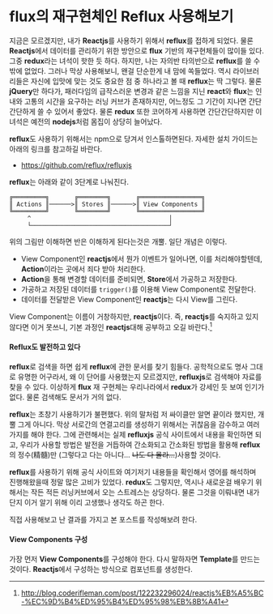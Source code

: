 flux의 재구현체인 Reflux 사용해보기
=====
지금은 모르겠지만, 내가 **Reactjs**를 사용하기 위해서 **reflux**를 접하게 되었다. 물론 **Reactjs**에서 데이터를 관리하기 위한 방안으로 **flux** 기반의 재구현체들이 많이들 있다. 그중 **redux**라는 녀석이 핫한 듯 하다. 하지만, 나는 자의반 타의반으로 **reflux**를 쓸 수 밖에 없었다.
그러나 막상 사용해보니, 왠걸 단순한게 내 맘에 쏙들었다. 역시 라이브러리들은 자신에 입맛에 맞는 것도 중요한 점 중 하나라고 볼 때 **reflux**는 딱 그렇다. 물론 **jQuery**만 하다가, 패러다임의 급작스러운 변경과 같은 느낌을 지닌 **react**와 **flux**는 인내와 고통의 시간을 요구하는 러닝 커브가 존재하지만, 어느정도 그 기간이 지나면 간단간단하게 쓸 수 있어서 좋았다.
물론 **redux** 또한 코어하게 사용하면 간단간단하지만 이 녀석은 예전의 **nodejs**처럼 몸집이 상당히 늘어났다.

**reflux**도 사용하기 위해서는 npm으로 당겨서 인스톨하면된다. 자세한 설치 가이드는 아래의 링크를 참고하길 바란다.
* https://github.com/reflux/refluxjs

**reflux**는 아래와 같이 3단계로 나눠진다.

```
╔═════════╗       ╔════════╗       ╔═════════════════╗
║ Actions ║──────>║ Stores ║──────>║ View Components ║
╚═════════╝       ╚════════╝       ╚═════════════════╝
     ^                                      │
     └──────────────────────────────────────┘

```

위의 그림만 이해하면 반은 이해하게 된다는것은 개뿔. 일단 개념은 이렇다.

* View Component인 **reactjs**에서 뭔가 이벤트가 일어나면, 이를 처리해야할텐데, **Action**이라는 곳에서 죄다 받아 처리한다.
* **Action**을 통해 변경할 데이터를 준비되면, **Store**에서 가공하고 저장한다.
* 가공하고 저장된 데이터를 `trigger()`를 이용해 View Component로 전달한다.
* 데이터를 전달받은 View Component인 **reactjs**는 다시 View를 그린다.

View Component는 이름이 거창하지만, **reactjs**이다. 즉, **reactjs**를 숙지하고 있지 않다면 이거 못쓰니, 기본 과정인 **reactjs**대해 공부하고 오길 바란다.[^1]

#### Reflux도 발전하고 있다
**reflux**로 검색을 하면 쉽게 **reflux**에 관한 문서를 찾기 힘들다. 공학적으로도 명사 그대로 유명한 어구라서, 왜 이 단어를 사용했는지 모르겠지만, **refluxjs**로 검색해야 자료를 찾을 수 있다. 이상하게 **flux** 재 구현체는 우리나라에서 **redux**가 강세인 듯 보여 인기가 없다. 물론 검색해도 문서가 거의 없다.

**reflux**는 초창기 사용하기가 불편했다. 위의 말처럼 저 싸이클만 알면 끝이라 했지만, 개뿔 그게 아니다. 막상 서로간의 연결고리를 생성하기 위해서는 귀찮음을 감수하고 여러가지를 해야 한다. 그에 관련해서는 실제 **refluxjs** 공식 사이트에서 내용을 확인하면 되고, 우리가 사용할 방법은 발전을 거듭하여 간소화되고 간소화된 방법을 활용해 **reflux**의 정수(精髓)만 (그렇다고 다는 아니다... ~~나도 다 몰라...~~)사용할 것이다.

**reflux**를 사용하기 위해 공식 사이트와 여기저기 내용들을 확인해서 영어를 해석하며 진행해왔을때 정말 많은 고비가 있었다. **redux**도 그렇지만, 역시나 새로운걸 배우기 위해서는 작든 적든 러닝커브에서 오는 스트레스는 상당하다. 물론 그것을 이뤄내면 내가 단지 이거 알기 위해 이리 고생했나 생각도 하곤 한다.

직접 사용해보고 난 결과를 가지고 본 포스트를 작성해보려 한다.

#### View Components 구성
가장 먼저 **View Components**를 구성해야 한다. 다시 말하자면 **Template**를 만드는 것이다. **Reactjs**에서 구성하는 방식으로 컴포넌트를 생성한다.

[^1]: http://blog.coderifleman.com/post/122232296024/reactjs%EB%A5%BC-%EC%9D%B4%ED%95%B4%ED%95%98%EB%8B%A41